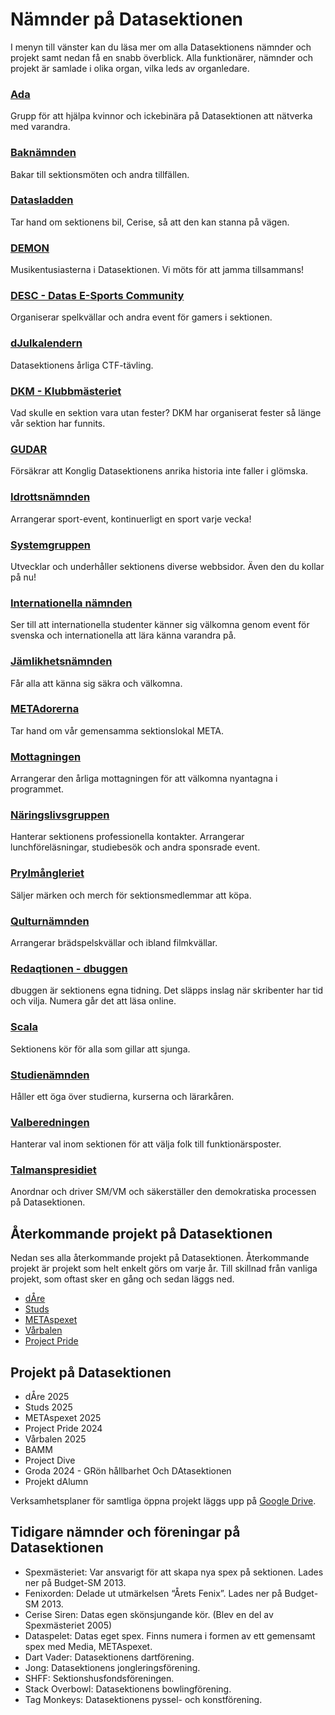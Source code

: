 # Nämnder på Datasektionen

I menyn till vänster kan du läsa mer om alla Datasektionens nämnder och projekt samt nedan få en snabb överblick. Alla funktionärer, nämnder och projekt är samlade i olika organ, vilka leds av organledare.

### [Ada](/namnder/studiesociala-organet/ada)

Grupp för att hjälpa kvinnor och ickebinära på Datasektionen att nätverka med varandra.

### [Baknämnden](/namnder/studiesociala-organet/baknamnden)

Bakar till sektionsmöten och andra tillfällen.

### [Datasladden](/namnder/forvaltningsorganet/datasladden)

Tar hand om sektionens bil, Cerise, så att den kan stanna på vägen.

### [DEMON](/namnder/studiesociala-organet/demon)

Musikentusiasterna i Datasektionen. Vi möts för att jamma tillsammans!

### [DESC - Datas E-Sports Community](/namnder/studiesociala-organet/desc)

Organiserar spelkvällar och andra event för gamers i sektionen.

### [dJulkalendern](/namnder/informationsorganet/djulkalendern)

Datasektionens årliga CTF-tävling. <img style="height: 1em" src="https://djulkalendern.se/images/djuldanke.svg">

### [DKM - Klubbmästeriet](/namnder/eventorganet/dkm)

Vad skulle en sektion vara utan fester? DKM har organiserat fester så länge vår sektion har funnits.

### [GUDAR](/namnder/informationsorganet/gudar)

Försäkrar att Konglig Datasektionens anrika historia inte faller i glömska.

### [Idrottsnämnden](/namnder/studiesociala-organet/idrottsnamnden)

Arrangerar sport-event, kontinuerligt en sport varje vecka!

### [Systemgruppen](/namnder/informationsorganet/systemgruppen)

Utvecklar och underhåller sektionens diverse webbsidor. Även den du kollar på nu!

### [Internationella nämnden](/namnder/eventorganet/internationella-namnden)

Ser till att internationella studenter känner sig välkomna genom event för svenska och internationella att lära känna varandra på.

### [Jämlikhetsnämnden](/namnder/paverkansorganet/jamlikhetsnamnden)

Får alla att känna sig säkra och välkomna.

### [METAdorerna](/namnder/forvaltningsorganet/metadorerna)

Tar hand om vår gemensamma sektionslokal META.

### [Mottagningen](/namnder/mottagningen)

Arrangerar den årliga mottagningen för att välkomna nyantagna i programmet.

### [Näringslivsgruppen](/namnder/naringslivsorganet/naringslivsgruppen)

Hanterar sektionens professionella kontakter. Arrangerar lunchföreläsningar, studiebesök och andra sponsrade event.

### [Prylmångleriet](/namnder/studiesociala-organet/prylmangleriet)

Säljer märken och merch för sektionsmedlemmar att köpa.

### [Qulturnämnden](/namnder/studiesociala-organet/qulturnamnden)

Arrangerar brädspelskvällar och ibland filmkvällar.

### [Redaqtionen - dbuggen](/namnder/informationsorganet/redaqtionen)

dbuggen är sektionens egna tidning. Det släpps inslag när skribenter har tid och vilja. Numera går det att läsa online.

### [Scala](/namnder/studiesociala-organet/scala)

Sektionens kör för alla som gillar att sjunga.

### [Studienämnden](/namnder/paverkansorganet/studienamnden)

Håller ett öga över studierna, kurserna och lärarkåren.

### [Valberedningen](/namnder/valberedningen)

Hanterar val inom sektionen för att välja folk till funktionärsposter.

### [Talmanspresidiet](/namnder/talmanspresidiet)

Anordnar och driver SM/VM och säkerställer den demokratiska processen på Datasektionen.

## Återkommande projekt på Datasektionen

Nedan ses alla återkommande projekt på Datasektionen. Återkommande projekt är projekt som helt enkelt görs om varje år. Till skillnad från vanliga projekt, som oftast sker en gång och sedan läggs ned.

- [dÅre](/namnder/projekt/dare)
- [Studs](/namnder/projekt/studs)
- [METAspexet](/namnder/projekt/metaspexet)
- [Vårbalen](/namnder/projekt/varbalen)
- [Project Pride](/namnder/projekt/projectpride)

## Projekt på Datasektionen

- dÅre 2025
- Studs 2025
- METAspexet 2025
- Project Pride 2024
- Vårbalen 2025
- BAMM
- Project Dive
- Groda 2024 - GRön hållbarhet Och DAtasektionen
- Projekt dAlumn

Verksamhetsplaner för samtliga öppna projekt läggs upp på [Google Drive](https://dsekt.se/vp-projekt).

## Tidigare nämnder och föreningar på Datasektionen

- Spexmästeriet: Var ansvarigt för att skapa nya spex på sektionen. Lades ner på Budget-SM 2013.
- Fenixorden: Delade ut utmärkelsen “Årets Fenix”. Lades ner på Budget-SM 2013.
- Cerise Siren: Datas egen skönsjungande kör. (Blev en del av Spexmästeriet 2005)
- Dataspelet: Datas eget spex. Finns numera i formen av ett gemensamt spex med Media, METAspexet.
- Dart Vader: Datasektionens dartförening.
- Jong: Datasektionens jongleringsförening.
- SHFF: Sektionshusfondsföreningen.
- Stack Overbowl: Datasektionens bowlingförening.
- Tag Monkeys: Datasektionens pyssel- och konstförening.
